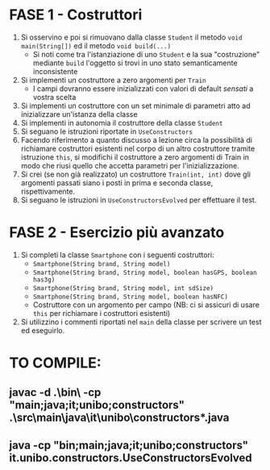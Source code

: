 # FASE 1 - Costruttori

1. Si osservino e poi si rimuovano dalla classe `Student` il metodo `void main(String[])` ed il metodo `void build(...)`
    - Si noti come tra l'istanziazione di uno `Student` e la sua "costruzione" mediante `build` l'oggetto si trovi in uno stato semanticamente inconsistente
2. Si implementi un costruttore a zero argomenti per `Train`
    - I campi dovranno essere inizializzati con valori di default *sensati* a vostra scelta
3. Si implementi un costruttore con un set minimale di parametri atto ad inizializzare un'istanza della classe
4. Si implementi in autonomia il costruttore della classe `Student`
5. Si seguano le istruzioni riportate in `UseConstructors`
6. Facendo riferimento a quanto discusso a lezione circa la possibilità di richiamare costruttori esistenti nel corpo di un altro costruttore tramite istruzione `this`, si modifichi il costruttore a zero argomenti di Train in modo che riusi quello che accetta parametri per l'inizializzazione.
7. Si crei (se non già realizzato) un costruttore `Train(int, int)` dove gli argomenti passati siano i posti in prima e seconda classe, rispettivamente.
8. Si seguano le istruzioni in `UseConstructorsEvolved` per effettuare il test.

# FASE 2 - Esercizio più avanzato

1. Si completi la classe `Smartphone` con i seguenti costruttori:
    - `Smartphone(String brand, String model)`
    - `Smartphone(String brand, String model, boolean hasGPS, boolean has3g)`
    - `Smartphone(String brand, String model, int sdSize)`
    - `Smartphone(String brand, String model, boolean hasNFC)`
    - Costruttore con un argomento per campo (NB: ci si assicuri di usare `this` per richiamare i costruttori esistenti)
2. Si utilizzino i commenti riportati nel `main` della classe per scrivere un test ed eseguirlo.

# TO COMPILE:
## javac -d .\bin\ -cp "main;java;it;unibo;constructors" .\src\main\java\it\unibo\constructors\*.java
## java -cp "bin;main;java;it;unibo;constructors" it.unibo.constructors.UseConstructorsEvolved